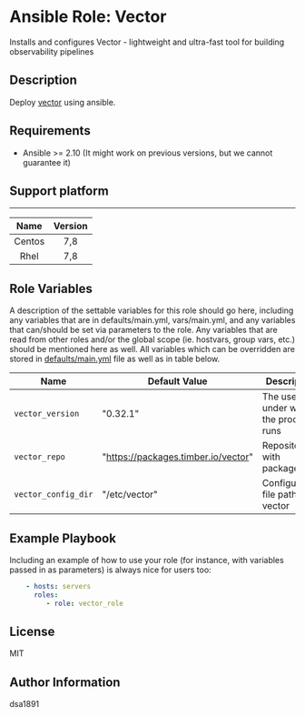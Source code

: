 # Ansible Role:  Vector
Installs and configures Vector - lightweight and ultra-fast tool for building observability pipelines

## Description

Deploy [vector](https://github.com/sda1891/vector_role.git) using ansible.

## Requirements

- Ansible >= 2.10 (It might work on previous versions, but we cannot guarantee it)

## Support platform
--------

| Name | Version |
| :----: | :-----:|
| Centos| 7,8|
| Rhel | 7,8 |

Role Variables
--------------

A description of the settable variables for this role should go here, including any variables that are in defaults/main.yml, vars/main.yml, and any variables that can/should be set via parameters to the role. Any variables that are read from other roles and/or the global scope (ie. hostvars, group vars, etc.) should be mentioned here as well.
All variables which can be overridden are stored in [defaults/main.yml](defaults/main.yml) file as well as in table below.

| Name           | Default Value | Description                        |
| -------------- | ------------- | -----------------------------------|
| `vector_version` | "0.32.1" | The user under which the process runs |
| `vector_repo` |"https://packages.timber.io/vector"|Repository with packages|
| `vector_config_dir` | "/etc/vector" | Configuration file path for vector|




Example Playbook
----------------

Including an example of how to use your role (for instance, with variables passed in as parameters) is always nice for users too:
```yaml
    - hosts: servers
      roles:
         - role: vector_role
```

License
-------

MIT

Author Information
------------------

dsa1891
